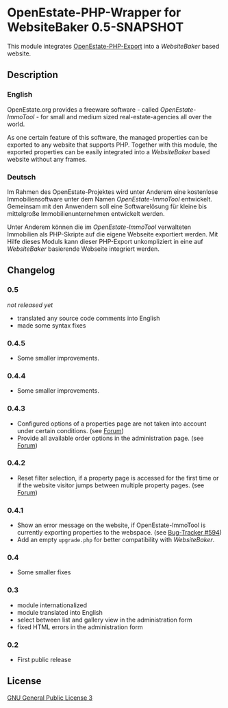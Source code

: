 OpenEstate-PHP-Wrapper for WebsiteBaker 0.5-SNAPSHOT
====================================================

This module integrates [OpenEstate-PHP-Export](https://github.com/OpenEstate/OpenEstate-PHP-Export)
into a *WebsiteBaker* based website.


Description
-----------

### English

OpenEstate.org provides a freeware software - called *OpenEstate-ImmoTool* -
for small and medium sized real-estate-agencies all over the world.

As one certain feature of this software, the managed properties can be exported
to any website that supports PHP. Together with this module, the exported
properties can be easily integrated into a *WebsiteBaker* based website without
any frames.

### Deutsch

Im Rahmen des OpenEstate-Projektes wird unter Anderem eine kostenlose
Immobiliensoftware unter dem Namen *OpenEstate-ImmoTool* entwickelt. Gemeinsam
mit den Anwendern soll eine Softwarelösung für kleine bis mittelgroße
Immobilienunternehmen entwickelt werden.

Unter Anderem können die im *OpenEstate-ImmoTool* verwalteten Immobilien als
PHP-Skripte auf die eigene Webseite exportiert werden. Mit Hilfe dieses Moduls
kann dieser PHP-Export unkompliziert in eine auf *WebsiteBaker* basierende
Webseite integriert werden.


Changelog
---------

### 0.5

*not released yet*

-   translated any source code comments into English
-   made some syntax fixes

### 0.4.5

-   Some smaller improvements.

### 0.4.4

-   Some smaller improvements.

### 0.4.3

-   Configured options of a properties page are not taken into account under
    certain conditions.
    (see [Forum](http://board.openestate.org/viewtopic.php?f=7&t=8698))
-   Provide all available order options in the administration page.
    (see [Forum](http://board.openestate.org/viewtopic.php?f=7&t=8763#p12562))

### 0.4.2

-   Reset filter selection, if a property page is accessed for the first time or
    if the website visitor jumps between multiple property pages.
    (see [Forum](http://board.openestate.org/viewtopic.php?f=7&t=3329))

### 0.4.1

-   Show an error message on the website, if OpenEstate-ImmoTool is currently
    exporting properties to the webspace.
    (see [Bug-Tracker #594](http://tracker.openestate.org/view.php?id=594))
-   Add an empty `upgrade.php` for better compatibility with *WebsiteBaker*.

### 0.4

-   Some smaller fixes

### 0.3

-   module internationalized
-   module translated into English
-   select between list and gallery view in the administration form
-   fixed HTML errors in the administration form

### 0.2

-   First public release


License
-------

[GNU General Public License 3](http://www.gnu.org/licenses/gpl-3.0-standalone.html)
